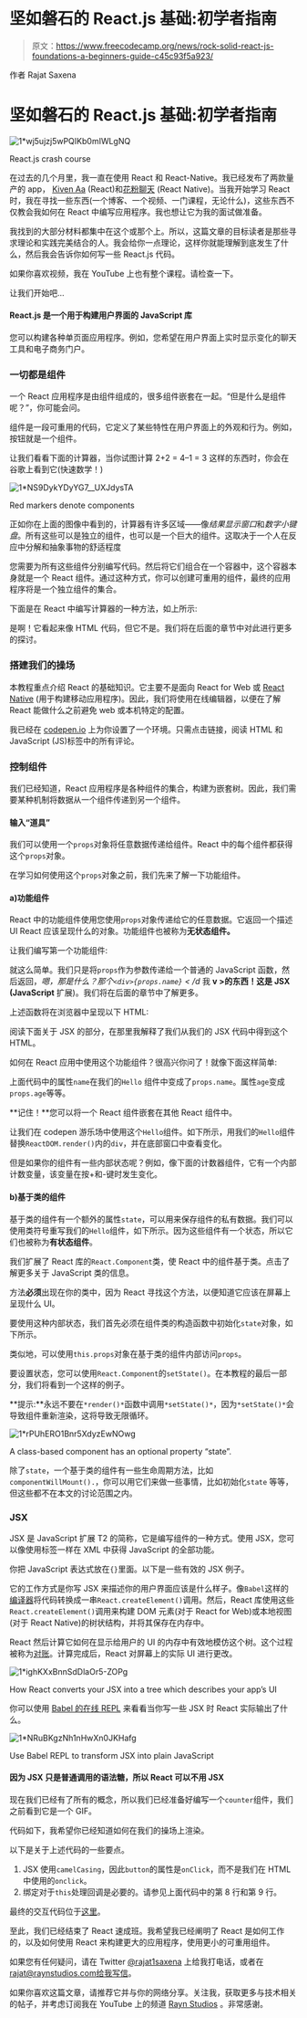 # 坚如磐石的 React.js 基础:初学者指南

> 原文：<https://www.freecodecamp.org/news/rock-solid-react-js-foundations-a-beginners-guide-c45c93f5a923/>

作者 Rajat Saxena

# 坚如磐石的 React.js 基础:初学者指南

![1*wj5ujzj5wPQIKb0mIWLgNQ](img/0f9ef2a7806790c0a5b06f612cde0835.png)

React.js crash course

在过去的几个月里，我一直在使用 React 和 React-Native。我已经发布了两款量产的 app， [Kiven Aa](https://kivenaa.com) (React)和[花粉聊天](https://play.google.com/store/apps/details?id=com.pollenchat.android) (React Native)。当我开始学习 React 时，我在寻找一些东西(一个博客、一个视频、一门课程，无论什么)，这些东西不仅教会我如何在 React 中编写应用程序。我也想让它为我的面试做准备。

我找到的大部分材料都集中在这个或那个上。所以，这篇文章的目标读者是那些寻求理论和实践完美结合的人。我会给你一点理论，这样你就能理解到底发生了什么，然后我会告诉你如何写一些 React.js 代码。

如果你喜欢视频，我在 YouTube 上也有整个课程。请检查一下。

让我们开始吧…

#### React.js 是一个用于构建用户界面的 JavaScript 库

您可以构建各种单页面应用程序。例如，您希望在用户界面上实时显示变化的聊天工具和电子商务门户。

### 一切都是组件

一个 React 应用程序是由组件组成的，很多组件嵌套在一起。“但是什么是组件呢？”，你可能会问。

组件是一段可重用的代码，它定义了某些特性在用户界面上的外观和行为。例如，按钮就是一个组件。

让我们看看下面的计算器，当你试图计算 2+2 = 4–1 = 3 这样的东西时，你会在谷歌上看到它(快速数学！)

![1*NS9DykYDyYG7__UXJdysTA](img/c3ce183e634fdff50340f9da094f3c8c.png)

Red markers denote components

正如你在上面的图像中看到的，计算器有许多区域——像*结果显示窗口*和*数字小键盘*。所有这些可以是独立的组件，也可以是一个巨大的组件。这取决于一个人在反应中分解和抽象事物的舒适程度

您需要为所有这些组件分别编写代码。然后将它们组合在一个容器中，这个容器本身就是一个 React 组件。通过这种方式，你可以创建可重用的组件，最终的应用程序将是一个独立组件的集合。

下面是在 React 中编写计算器的一种方法，如上所示:

是啊！它看起来像 HTML 代码，但它不是。我们将在后面的章节中对此进行更多的探讨。

### 搭建我们的操场

本教程重点介绍 React 的基础知识。它主要不是面向 React for Web 或 [React Native](https://facebook.github.io/react-native/) (用于构建移动应用程序)。因此，我们将使用在线编辑器，以便在了解 React 能做什么之前避免 web 或本机特定的配置。

我已经在 [codepen.io](https://codepen.io/raynesax/pen/MrNmBM) 上为你设置了一个环境。只需点击链接，阅读 HTML 和 JavaScript (JS)标签中的所有评论。

### 控制组件

我们已经知道，React 应用程序是各种组件的集合，构建为嵌套树。因此，我们需要某种机制将数据从一个组件传递到另一个组件。

#### 输入“道具”

我们可以使用一个`props`对象将任意数据传递给组件。React 中的每个组件都获得这个`props`对象。

在学习如何使用这个`props`对象之前，我们先来了解一下功能组件。

#### a)功能组件

React 中的功能组件使用您使用`props`对象传递给它的任意数据。它返回一个描述 UI React 应该呈现什么的对象。功能组件也被称为**无状态组件。**

让我们编写第一个功能组件:

就这么简单。我们只是将`props`作为参数传递给一个普通的 JavaScript 函数，然后返回，*嗯，那是什么？那个`<div>{props.name}` < /d* 我 **v >的东西！这是 JSX (JavaScript** 扩展)。我们将在后面的章节中了解更多。

上述函数将在浏览器中呈现以下 HTML:

阅读下面关于 JSX 的部分，在那里我解释了我们从我们的 JSX 代码中得到这个 HTML。

如何在 React 应用中使用这个功能组件？很高兴你问了！就像下面这样简单:

上面代码中的属性`name`在我们的`Hello` 组件中变成了`props.name`。属性`age`变成`props.age`等等。

**记住！**您可以将一个 React 组件嵌套在其他 React 组件中。

让我们在 codepen 游乐场中使用这个`Hello`组件。如下所示，用我们的`Hello`组件替换`ReactDOM.render()`内的`div`，并在底部窗口中查看变化。

但是如果你的组件有一些内部状态呢？例如，像下面的计数器组件，它有一个内部计数变量，该变量在按+和-键时发生变化。

#### b)基于类的组件

基于类的组件有一个额外的属性`state`，可以用来保存组件的私有数据。我们可以使用类符号重写我们的`Hello`组件，如下所示。因为这些组件有一个状态，所以它们也被称为**有状态组件**。

我们扩展了 React 库的`React.Component`类，使 React 中的组件基于类。点击了解更多关于 JavaScript 类的信息。

方法**必须**出现在你的类中，因为 React 寻找这个方法，以便知道它应该在屏幕上呈现什么 UI。

要使用这种内部状态，我们首先必须在组件类的构造函数中初始化`state`对象，如下所示。

类似地，可以使用`this.props`对象在基于类的组件内部访问`props`。

要设置状态，您可以使用`React.Component`的`setState()`。在本教程的最后一部分，我们将看到一个这样的例子。

**提示:**永远不要在`*render()*`函数中调用`*setState()*`，因为`*setState()*`会导致组件重新渲染，这将导致无限循环。

![1*rPUhERO1Bnr5XdyzEwNOwg](img/c696b9abdd6ad4f1dee81e8775375bbd.png)

A class-based component has an optional property “state”.

除了`state`，一个基于类的组件有一些生命周期方法，比如`componentWillMount().`，你可以用它们来做一些事情，比如初始化`state` 等等，但这些都不在本文的讨论范围之内。

### JSX

JSX 是 JavaScript 扩展 T2 的简称，它是编写组件的一种方式。使用 JSX，您可以像使用标签一样在 XML 中获得 JavaScript 的全部功能。

你把 JavaScript 表达式放在`{}`里面。以下是一些有效的 JSX 例子。

它的工作方式是你写 JSX 来描述你的用户界面应该是什么样子。像`Babel`这样的[编译器](https://en.wikipedia.org/wiki/Source-to-source_compiler)将代码转换成一串`React.createElement()`调用。然后，React 库使用这些`React.createElement()`调用来构建 DOM 元素(对于 React for Web)或本地视图(对于 React Native)的树状结构，并将其保存在内存中。

React 然后计算它如何在显示给用户的 UI 的内存中有效地模仿这个树。这个过程被称为[对账](https://reactjs.org/docs/reconciliation.html)。计算完成后，React 对屏幕上的实际 UI 进行更改。

![1*ighKXxBnnSdDlaOr5-ZOPg](img/4fad2a27dd6e252057ddeae78f0dc56f.png)

How React converts your JSX into a tree which describes your app’s UI

你可以使用 [Babel 的在线 REPL](https://babeljs.io/repl) 来看看当你写一些 JSX 时 React 实际输出了什么。

![1*NRuBKgzNh1nHwXn0JKHafg](img/2bc1387f98111bdb82795471264f8b71.png)

Use Babel REPL to transform JSX into plain JavaScript

#### 因为 JSX 只是普通调用的语法糖，所以 React 可以不用 JSX

现在我们已经有了所有的概念，所以我们已经准备好编写一个`counter`组件，我们之前看到它是一个 GIF。

代码如下，我希望你已经知道如何在我们的操场上渲染。

以下是关于上述代码的一些要点。

1.  JSX 使用`camelCasing`，因此`button`的属性是`onClick`，而不是我们在 HTML 中使用的`onclick`。
2.  绑定对于`this`处理回调是必要的。请参见上面代码中的第 8 行和第 9 行。

最终的交互代码位于[这里](https://codepen.io/raynesax/pen/QaROqK)。

至此，我们已经结束了 React 速成班。我希望我已经阐明了 React 是如何工作的，以及如何使用 React 来构建更大的应用程序，使用更小的可重用组件。

如果您有任何疑问，请在 Twitter [@rajat1saxena](https://twitter.com/rajat1saxena) 上给我打电话，或者在 rajat@raynstudios.com[给我写信](mailto:rajat@raynstudios.com)。

如果你喜欢这篇文章，请推荐它并与你的网络分享。关注我，获取更多与技术相关的帖子，并考虑订阅我在 YouTube 上的频道 [Rayn Studios](https://www.youtube.com/channel/UCUmQhjjF9bsIaVDJUHSIIKw) 。非常感谢。